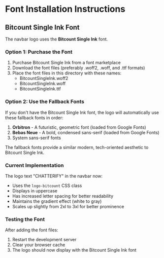 # Font Installation Instructions

## Bitcount Single Ink Font

The navbar logo uses the **Bitcount Single Ink** font.

### Option 1: Purchase the Font
1. Purchase Bitcount Single Ink from a font marketplace
2. Download the font files (preferably .woff2, .woff, and .ttf formats)
3. Place the font files in this directory with these names:
   - BitcountSingleInk.woff2
   - BitcountSingleInk.woff
   - BitcountSingleInk.ttf

### Option 2: Use the Fallback Fonts
If you don't have the Bitcount Single Ink font, the logo will automatically use these fallback fonts in order:
1. **Orbitron** - A futuristic, geometric font (loaded from Google Fonts)
2. **Bebas Neue** - A bold, condensed sans-serif (loaded from Google Fonts)
3. System sans-serif fonts

The fallback fonts provide a similar modern, tech-oriented aesthetic to Bitcount Single Ink.

### Current Implementation
The logo text "CHATTERIFY" in the navbar now:
- Uses the `logo-bitcount` CSS class
- Displays in uppercase
- Has increased letter spacing for better readability
- Maintains the gradient effect (white to gray)
- Scales up slightly from 2xl to 3xl for better prominence

### Testing the Font
After adding the font files:
1. Restart the development server
2. Clear your browser cache
3. The logo should now display with the Bitcount Single Ink font
